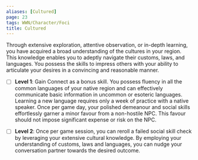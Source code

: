 ```yaml
---
aliases: [Cultured]
page: 23
tags: WWN/Character/Foci
title: Cultured
---
```


Through extensive exploration, attentive observation, or in-depth learning, you have acquired a broad understanding of the cultures in your region. This knowledge enables you to adeptly navigate their customs, laws, and languages. You possess the skills to impress others with your ability to articulate your desires in a convincing and reasonable manner.

- [ ] **Level 1**: Gain Connect as a bonus skill. You possess fluency in all the common languages of your native region and can effectively communicate basic information in uncommon or esoteric languages. Learning a new language requires only a week of practice with a native speaker. Once per game day, your polished demeanour and social skills effortlessly garner a minor favour from a non-hostile NPC. This favour should not impose significant expense or risk on the NPC.

- [ ] **Level 2**: Once per game session, you can reroll a failed social skill check by leveraging your extensive cultural knowledge. By employing your understanding of customs, laws and languages, you can nudge your conversation partner towards the desired outcome.

